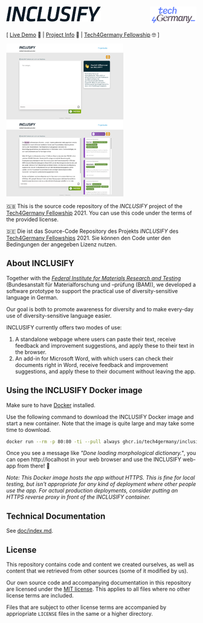 <h1><img alt="INCLUSIFY logo" height="40" src="./react-ui/src/common/icons/inclusify-logo.svg"><img alt="Tech4Germany logo" height="45" src="./doc/images/tech4germany-logo.png" align="right"></h1>

[ [Live Demo](https://inclusify.tech.4germany.org/) 🚀 | [Project Info](https://tech.4germany.org/project/diversitaetssensible-sprache-bam/) 💁 | [Tech4Germany Fellowship][t4g] 🤓 ]

<a href="./doc/images/screenshot-inclusify-welcome-page.png"><img alt="INCLUSIFY start screen" height="200" src="./doc/images/screenshot-inclusify-welcome-page.png"></a>
<a href="./doc/images/screenshot-inclusify-with-results.png"><img alt="INCLUSIFY with results" height="200" src="./doc/images/screenshot-inclusify-with-results.png"></a>

🇬🇧 This is the source code repository of the _INCLUSIFY_ project of the [Tech4Germany Fellowship][t4g] 2021.
You can use this code under the terms of the provided license.

🇩🇪 Die ist das Source-Code Repository des Projekts _INCLUSIFY_ des [Tech4Germany Fellowships][t4g] 2021.
Sie können den Code unter den Bedingungen der angegeben Lizenz nutzen.

[t4g]: https://tech.4germany.org/

## About INCLUSIFY

Together with the [_Federal Institute for Materials Research and Testing_](https://www.bam.de/) (Bundesanstalt für Materialforschung und –prüfung (BAM)), we developed a software prototype to support the practical use of diversity-sensitive language in German.

Our goal is both to promote awareness for diversity and to make every-day use of diversity-sensitive language easier.

INCLUSIFY currently offers two modes of use:

1. A standalone webpage where users can paste their text, receive feedback and improvement suggestions, and apply these to their text in the browser.
2. An add-in for Microsoft Word, with which users can check their documents right in Word, receive feedback and improvement suggestions, and apply these to their document without leaving the app.

## Using the INCLUSIFY Docker image

Make sure to have [Docker](https://www.docker.com/) installed.

Use the following command to download the INCLUSIFY Docker image and start a new container. Note that the image is quite large and may take some time to download.

```sh
docker run --rm -p 80:80 -ti --pull always ghcr.io/tech4germany/inclusify-app:latest
```

Once you see a message like _"Done loading morphological dictionary."_, you can open http://localhost in your web browser and use the INCLUSIFY web-app from there! 🥳

_Note: This Docker image hosts the app without HTTPS. This is fine for local testing, but isn't appropriate for any kind of deployment where other people use the app. For actual production deployments, consider putting an HTTPS reverse proxy in front of the INCLUSIFY container._

## Technical Documentation

See [doc/index.md](./doc/index.md).

## License

This repository contains code and content we created ourselves, as well as content that we retrieved from other sources (some of it modified by us).

Our own source code and accompanying documentation in this repository are licensed under the [MIT license](./LICENSE). This applies to all files where no other license terms are included.

Files that are subject to other license terms are accompanied by appriopriate `LICENSE` files in the same or a higher directory.
